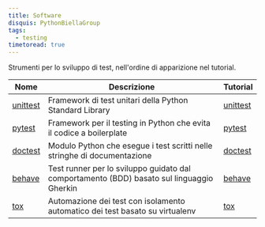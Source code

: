 ```yaml
---
title: Software
disquis: PythonBiellaGroup
tags:
  - testing
timetoread: true
---
```


Strumenti per lo sviluppo di test, nell'ordine di apparizione nel
tutorial.

| Nome                 | Descrizione                                                                               | Tutorial               |
| -------------------- | ----------------------------------------------------------------------------------------- | ---------------------- |
| [unittest][unittest] | Framework di test unitari della Python Standard Library                                   | [unittest][t:unittest] |
| [pytest][pytest]     | Framework per il testing in Python che evita il codice a boilerplate                      | [pytest][t:pytest]     |
| [doctest][doctest]   | Modulo Python che esegue i test scritti nelle stringhe di documentazione                  | [doctest][t:doctest]   |
| [behave][behave]     | Test runner per lo sviluppo guidato dal comportamento (BDD) basato sul linguaggio Gherkin | [behave][t:behave]     |
| [tox][tox]           | Automazione dei test con isolamento automatico dei test basato su virtualenv              | [tox][t:tox]           |

[unittest]: https://docs.python.org/3/library/unittest.html
[pytest]: https://docs.pytest.org/
[doctest]: https://docs.python.org/3/library/doctest.html
[behave]: https://behave.readthedocs.io/
[tox]: https://tox.wiki/
[t:unittest]: ../tutorial/unittest.md
[t:pytest]: ../tutorial/pytest.md
[t:doctest]: ../tutorial/doctest.md
[t:behave]: ../tutorial/behave.md
[t:tox]: ../tutorial/tox.md
